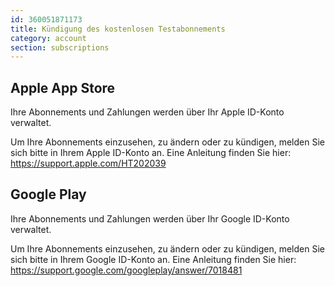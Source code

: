 ```yaml
---
id: 360051871173
title: Kündigung des kostenlosen Testabonnements
category: account
section: subscriptions
---
```


## Apple App Store

Ihre Abonnements und Zahlungen werden über Ihr Apple ID-Konto verwaltet.

Um Ihre Abonnements einzusehen, zu ändern oder zu kündigen, melden Sie sich bitte in Ihrem Apple ID-Konto an. Eine Anleitung finden Sie hier: <https://support.apple.com/HT202039>

## Google Play

Ihre Abonnements und Zahlungen werden über Ihr Google ID-Konto verwaltet. 

Um Ihre Abonnements einzusehen, zu ändern oder zu kündigen, melden Sie sich bitte in Ihrem Google ID-Konto an. Eine Anleitung finden Sie hier: <https://support.google.com/googleplay/answer/7018481>